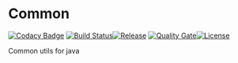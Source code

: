 # Common

[![Codacy Badge](https://api.codacy.com/project/badge/Grade/8d29ca224ed84da0be10255efba4478a)](https://app.codacy.com/app/esfak47/esfak47-common?utm_source=github.com&utm_medium=referral&utm_content=esfak47/esfak47-common&utm_campaign=Badge_Grade_Dashboard)
[![Build Status](https://travis-ci.org/esfak47/esfak47-common.svg?branch=master)](https://travis-ci.org/esfak47/esfak47-common)[![Release](https://jitpack.io/v/esfak47/esfak47-common.svg)](https://jitpack.io/#esfak47/esfak47-common) [![Quality Gate](https://sonarcloud.io/api/badges/gate?key=com.github.esfak47:esfak47-common)](https://sonarcloud.io/dashboard/index/com.github.esfak47:esfak47-common)[![License](https://img.shields.io/badge/license-Apache%202-4EB1BA.svg)](https://www.apache.org/licenses/LICENSE-2.0.html)

Common utils for java
